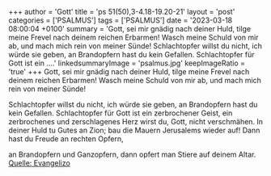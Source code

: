 +++
author = 'Gott'
title = 'ps 51(50),3-4.18-19.20-21'
layout = 'post'
categories = ['PSALMUS']
tags = ['PSALMUS']
date = '2023-03-18 08:00:04 +0100'
summary = 'Gott, sei mir gnädig nach deiner Huld, tilge meine Frevel nach deinem reichen Erbarmen! Wasch meine Schuld von mir ab, und mach mich rein von meiner Sünde!  Schlachtopfer willst du nicht, ich würde sie geben, an Brandopfern hast du kein Gefallen. Schlachtopfer für Gott ist ein ....'
linkedsummaryImage = 'psalmus.jpg'
keepImageRatio = 'true'
+++
Gott, sei mir gnädig nach deiner Huld,
tilge meine Frevel nach deinem reichen Erbarmen!
Wasch meine Schuld von mir ab,
und mach mich rein von meiner Sünde!

Schlachtopfer willst du nicht, ich würde sie geben, an Brandopfern hast du kein Gefallen.
Schlachtopfer für Gott ist ein zerbrochener Geist, ein zerbrochenes und zerschlagenes Herz wirst du, Gott, nicht verschmähen.<!--more--> 
In deiner Huld tu Gutes an Zion;
bau die Mauern Jerusalems wieder auf!
Dann hast du Freude an rechten Opfern,

an Brandopfern und Ganzopfern,
dann opfert man Stiere auf deinem Altar.<br> [Quelle: Evangelizo](https://evangeliumtagfuertag.org/DE/gospel)